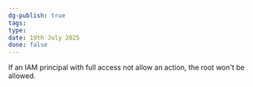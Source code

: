```yaml
---
dg-publish: true
tags: 
type: 
date: 19th July 2025
done: false
---
```


If an IAM principal with full access not allow an action, the root won't be allowed.